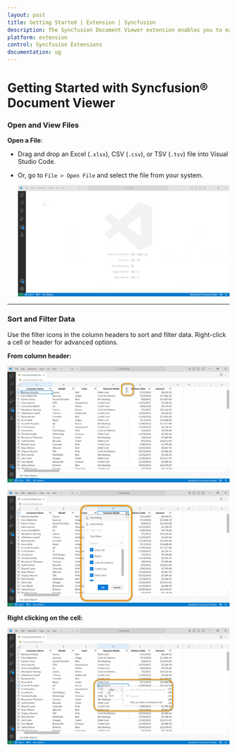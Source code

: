 ```yaml
---
layout: post
title: Getting Started | Extension | Syncfusion
description: The Syncfusion Document Viewer extension enables you to easily view and manage your documents within VSCode using our intuitive features.
platform: extension
control: Syncfusion Extensions
documentation: ug
---
```


# Getting Started with Syncfusion® Document Viewer

### Open and View Files

**Open a File**:

- Drag and drop an Excel (`.xlsx`), CSV (`.csv`), or TSV (`.tsv`) file into Visual Studio Code.

- Or, go to `File > Open File` and select the file from your system.

    ![OpenFile](images/OpenFile.gif)

---

### Sort and Filter Data

Use the filter icons in the column headers to sort and filter data. Right-click a cell or header for advanced options.

**From column header:**

   ![Filter-Icon](images/Filter-Icon.png)

   ![FilterDropdown](images/FilterDropdown.png)

**Right clicking on the cell:**

   ![CellFilter](images/CellFilter.png)